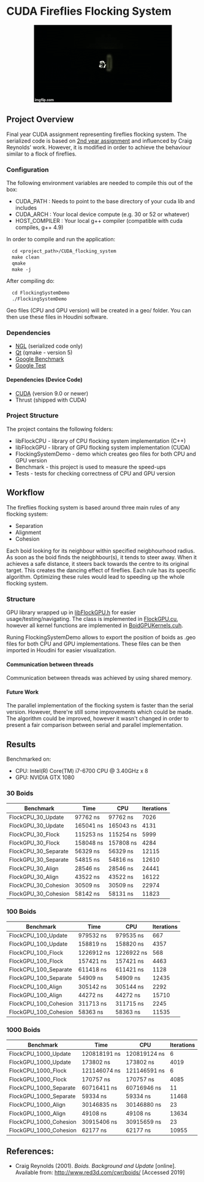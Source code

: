 # CUDA Fireflies Flocking System

<p align="center">
  <img width="360" height="202" src="Images/gpu.gif">
</p>

## Project Overview

Final year CUDA assignment representing fireflies flocking system. The serialized code is based on [2nd year assignment](https://github.com/Anastasija3793/FlockingSystem) and influenced by Craig Reynolds' work. However, it is modified in order to achieve the behaviour similar to a flock of fireflies.

### Configuration
The following environment variables are needed to compile this out of the box:
- CUDA_PATH : Needs to point to the base directory of your cuda lib and includes
- CUDA_ARCH : Your local device compute (e.g. 30 or 52 or whatever)
- HOST_COMPILER : Your local g++ compiler (compatible with cuda compiles, g++ 4.9)

In order to compile and run the application:
```
  cd <project_path>/CUDA_flocking_system
  make clean
  qmake
  make -j
```

After compiling do:
```
  cd FlockingSystemDemo
  ./FlockingSystemDemo
```

Geo files (CPU and GPU version) will be created in a geo/ folder. You can then use these files in Houdini software.

### Dependencies
- [NGL](https://github.com/NCCA/NGL) (serialized code only)
- [Qt](https://www.qt.io/) (qmake - version 5)
- [Google Benchmark](https://github.com/google/benchmark)
- [Google Test](https://github.com/google/googletest)

#### Dependencies (Device Code)
- [CUDA](https://developer.nvidia.com/cuda-toolkit) (version 9.0 or newer)
- Thrust (shipped with CUDA)

### Project Structure
The project contains the following folders:

- libFlockCPU - library of CPU flocking system implementation (C++)
- libFlockGPU - library of GPU flocking system implementation (CUDA)
- FlockingSystemDemo - demo which creates geo files for both CPU and GPU version
- Benchmark - this project is used to measure the speed-ups
- Tests - tests for checking correctness of CPU and GPU version

## Workflow

The fireflies flocking system is based around three main rules of any flocking system:

- Separation
- Alignment
- Cohesion

Each boid looking for its neighbour within specified neigbhourhood radius. As soon as the boid finds the neigbhbour(s), it tends to steer away. When it achieves a safe distance, it steers back towards the centre to its original target. This creates the dancing effect of fireflies. Each rule has its specific algorithm. Optimizing these rules would lead to speeding up the whole flocking system.

### Structure
GPU library wrapped up in [libFlockGPU.h](https://github.com/Anastasija3793/CUDA_flocking_system/blob/master/libFlockGPU/include/libFlockGPU.h) for easier usage/testing/navigating. The class is implemented in [FlockGPU.cu](https://github.com/Anastasija3793/CUDA_flocking_system/blob/master/libFlockGPU/src/FlockGPU.cu), however all kernel functions are implemented in [BoidGPUKernels.cuh](https://github.com/Anastasija3793/CUDA_flocking_system/blob/master/libFlockGPU/include/BoidGPUKernels.cuh).

Runing FlockingSystemDemo allows to export the position of boids as .geo files for both CPU and GPU implementations. These files can be then imported in Houdini for easier visualization.

#### Communication between threads
Communication between threads was achieved by using shared memory.

#### Future Work
The parallel implementation of the flocking system is faster than the serial version. However, there're still some improvements which could be made. The algorithm could be improved, however it wasn't changed in order to present a fair comparison between serial and parallel implementation.

## Results
Benchmarked on:
- CPU: Intel(R) Core(TM) i7-6700 CPU @ 3.40GHz x 8
- GPU: NVIDIA GTX 1080

### 30 Boids
|      Benchmark       |      Time      |     CPU       | Iterations |
| ---------------------|----------------|---------------|------------|
| FlockCPU_30_Update   |     97762 ns   |     97762 ns  |       7026 |
| FlockGPU_30_Update   |    165041 ns   |    165043 ns  |       4131 |
| FlockCPU_30_Flock    |    115253 ns   |    115254 ns  |       5999 |
| FlockGPU_30_Flock    |    158048 ns   |    157808 ns  |       4284 |
| FlockCPU_30_Separate |     56329 ns   |     56329 ns  |      12115 |
| FlockGPU_30_Separate |     54815 ns   |     54816 ns  |      12610 |
| FlockCPU_30_Align    |     28546 ns   |     28546 ns  |      24441 |
| FlockGPU_30_Align    |     43522 ns   |     43522 ns  |      16122 |
| FlockCPU_30_Cohesion |     30509 ns   |     30509 ns  |      22974 |
| FlockGPU_30_Cohesion |     58142 ns   |     58131 ns  |      11823 |

### 100 Boids
|      Benchmark        |      Time      |     CPU       | Iterations |
| ----------------------|----------------|---------------|------------|
| FlockCPU_100_Update   |    979532 ns   |    979535 ns  |        667 |
| FlockGPU_100_Update   |    158819 ns   |    158820 ns  |       4357 |
| FlockCPU_100_Flock    |   1226912 ns   |   1226922 ns  |        568 |
| FlockGPU_100_Flock    |    157421 ns   |    157421 ns  |       4463 |
| FlockCPU_100_Separate |    611418 ns   |    611421 ns  |       1128 |
| FlockGPU_100_Separate |     54909 ns   |     54909 ns  |      12435 |
| FlockCPU_100_Align    |    305142 ns   |    305144 ns  |       2292 |
| FlockGPU_100_Align    |     44272 ns   |     44272 ns  |      15710 |
| FlockCPU_100_Cohesion |    311713 ns   |    311715 ns  |       2245 |
| FlockGPU_100_Cohesion |     58363 ns   |     58363 ns  |      11535 |

### 1000 Boids
|      Benchmark         |      Time      |     CPU       | Iterations |
| -----------------------|----------------|---------------|------------|
| FlockCPU_1000_Update   | 120818191 ns   | 120819124 ns  |          6 |
| FlockGPU_1000_Update   |    173802 ns   |    173802 ns  |       4019 |
| FlockCPU_1000_Flock    | 121146074 ns   | 121146591 ns  |          6 |
| FlockGPU_1000_Flock    |    170757 ns   |    170757 ns  |       4085 |
| FlockCPU_1000_Separate |  60716411 ns   |  60716946 ns  |         11 |
| FlockGPU_1000_Separate |     59334 ns   |     59334 ns  |      11468 |
| FlockCPU_1000_Align    |  30146835 ns   |  30146880 ns  |         23 |
| FlockGPU_1000_Align    |     49108 ns   |     49108 ns  |      13634 |
| FlockCPU_1000_Cohesion |  30915406 ns   |  30915659 ns  |         23 |
| FlockGPU_1000_Cohesion |     62177 ns   |     62177 ns  |      10955 |


## References:
- Craig Reynolds (2001). *Boids. Background and Update* [online]. Available from: http://www.red3d.com/cwr/boids/ [Accessed 2019]
